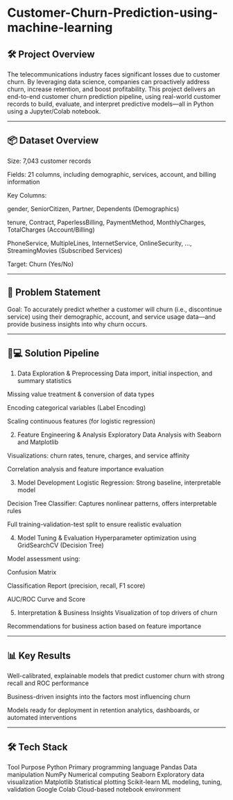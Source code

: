 # Customer-Churn-Prediction-using-machine-learning
## 🛠️ Project Overview

The telecommunications industry faces significant losses due to customer churn. By leveraging data science, companies can proactively address churn, increase retention, and boost profitability.
This project delivers an end-to-end customer churn prediction pipeline, using real-world customer records to build, evaluate, and interpret predictive models—all in Python using a Jupyter/Colab notebook.

---

## 📦 Dataset Overview

Size: 7,043 customer records

Fields: 21 columns, including demographic, services, account, and billing information

Key Columns:

gender, SeniorCitizen, Partner, Dependents (Demographics)

tenure, Contract, PaperlessBilling, PaymentMethod, MonthlyCharges, TotalCharges (Account/Billing)

PhoneService, MultipleLines, InternetService, OnlineSecurity, ..., StreamingMovies (Subscribed Services)

Target: Churn (Yes/No)

---

## 🚦 Problem Statement

Goal:
To accurately predict whether a customer will churn (i.e., discontinue service) using their demographic, account, and service usage data—and provide business insights into why churn occurs.

---

## 🧑💻 Solution Pipeline

1. Data Exploration & Preprocessing
Data import, initial inspection, and summary statistics

Missing value treatment & conversion of data types

Encoding categorical variables (Label Encoding)

Scaling continuous features (for logistic regression)

2. Feature Engineering & Analysis
Exploratory Data Analysis with Seaborn and Matplotlib

Visualizations: churn rates, tenure, charges, and service affinity

Correlation analysis and feature importance evaluation

3. Model Development
Logistic Regression: Strong baseline, interpretable model

Decision Tree Classifier: Captures nonlinear patterns, offers interpretable rules

Full training-validation-test split to ensure realistic evaluation

4. Model Tuning & Evaluation
Hyperparameter optimization using GridSearchCV (Decision Tree)

Model assessment using:

Confusion Matrix

Classification Report (precision, recall, F1 score)

AUC/ROC Curve and Score

5. Interpretation & Business Insights
Visualization of top drivers of churn

Recommendations for business action based on feature importance

---

## 📊 Key Results

Well-calibrated, explainable models that predict customer churn with strong recall and ROC performance

Business-driven insights into the factors most influencing churn

Models ready for deployment in retention analytics, dashboards, or automated interventions

---

## 🛠️ Tech Stack

Tool	Purpose
Python	Primary programming language
Pandas	Data manipulation
NumPy	Numerical computing
Seaborn	Exploratory data visualization
Matplotlib	Statistical plotting
Scikit-learn	ML modeling, tuning, validation
Google Colab	Cloud-based notebook environment


